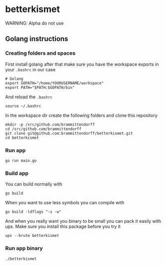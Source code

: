 # betterkismet

WARNING: Alpha do not use

## Golang instructions

### Creating folders and spaces

First install golang after that make sure you have the workspace exports in your `.bashrc` in our case

```
# Golang
export GOPATH="/home/YOURUSERNAME/workspace"
export PATH="$PATH:$GOPATH/bin"
```

And reload the `.bashrc`

```
source ~/.bashrc
```

In the workspace dir create the following folders and clone this repository

```
mkdir -p /src/github.com/brammittendorff
cd /src/github.com/brammittendorff
git clone git@github.com:brammittendorff/betterkismet.git
cd betterkismet
```

### Run app

```
go run main.go
```

### Build app

You can build normally with

```
go build
```

When you want to use less symbols you can compile with

```
go build -ldflags "-s -w"
```

And when you really want you binary to be small you can pack it easily with upx. Make sure you install this package before you try it

```
upx --brute betterkismet
```

### Run app binary

```
./betterkismet
```
